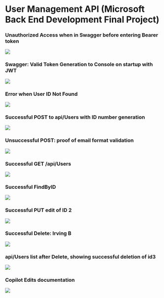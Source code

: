 <h1>User Management API (Microsoft Back End Development Final Project)</h1>

<h3>Unauthorized Access when in Swagger before entering Bearer token</h3>
<img src= https://github.com/Smogtongue/UserManagementAPI_Project/blob/a63ccd383bfb0aafe0b88e1dc4ad0f6d023f169f/UserManagementAPI/Images/401_UnauthorizedError.png>

<h3>Swagger: Valid Token Generation to Console on startup with JWT</h3>
<img src= https://github.com/Smogtongue/UserManagementAPI_Project/blob/a63ccd383bfb0aafe0b88e1dc4ad0f6d023f169f/UserManagementAPI/Images/JWT%20Token%20Generation.png>

<h3>Error when User ID Not Found</h3>
<img src= https://github.com/Smogtongue/UserManagementAPI_Project/blob/a63ccd383bfb0aafe0b88e1dc4ad0f6d023f169f/UserManagementAPI/Images/IDNotYetGenerated.png>

<h3>Successful POST to api/Users with ID number generation</h3>
<img src= https://github.com/Smogtongue/UserManagementAPI_Project/blob/a63ccd383bfb0aafe0b88e1dc4ad0f6d023f169f/UserManagementAPI/Images/Successful%20Post.png>

<h3>Unsuccessful POST: proof of email format validation</h3>
<img src= https://github.com/Smogtongue/UserManagementAPI_Project/blob/a63ccd383bfb0aafe0b88e1dc4ad0f6d023f169f/UserManagementAPI/Images/FailedPost_InvalidEmail.png>

<h3>Successful GET /api/Users</h3>
<img src= https://github.com/Smogtongue/UserManagementAPI_Project/blob/a63ccd383bfb0aafe0b88e1dc4ad0f6d023f169f/UserManagementAPI/Images/SuccessfulGetUsersList.png>

<h3>Successful FindByID</h3>
<img src= https://github.com/Smogtongue/UserManagementAPI_Project/blob/a63ccd383bfb0aafe0b88e1dc4ad0f6d023f169f/UserManagementAPI/Images/Successful_FindByID.png>

<h3>Successful PUT edit of ID 2</h3>
<img src= https://github.com/Smogtongue/UserManagementAPI_Project/blob/a63ccd383bfb0aafe0b88e1dc4ad0f6d023f169f/UserManagementAPI/Images/SuccessfulPutEdit_ID2.png>

<h3>Successful Delete: Irving B</h3>
<img src= https://github.com/Smogtongue/UserManagementAPI_Project/blob/a63ccd383bfb0aafe0b88e1dc4ad0f6d023f169f/UserManagementAPI/Images/Successful_Delete_IrvingB.png>

<h3> api/Users list after Delete, showing successful deletion of id3</h3>
<img src= https://github.com/Smogtongue/UserManagementAPI_Project/blob/a63ccd383bfb0aafe0b88e1dc4ad0f6d023f169f/UserManagementAPI/Images/UserList_AfterDelete.png>

<h3>Copilot Edits documentation</h3>
<img src= https://github.com/Smogtongue/UserManagementAPI_Project/blob/d23e1999dfe3df0648104c2ac72a8bf2564527fc/UserManagementAPI/Images/CoPilotDocumentation.png>




